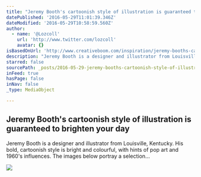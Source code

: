 ```yaml
---
title: "Jeremy Booth's cartoonish style of illustration is guaranteed to brighten your day"
datePublished: '2016-05-29T11:01:39.346Z'
dateModified: '2016-05-29T10:58:59.560Z'
author:
  - name: '@Lozcoll'
    url: 'http://www.twitter.com/lozcoll'
    avatar: {}
isBasedOnUrl: 'http://www.creativeboom.com/inspiration/jeremy-booths-cartoonish-style-of-illustration-is-guaranteed-to-brighten-your-day/'
description: "Jeremy Booth is a designer and illustrator from Louisville, Kentucky. His bold, cartoonish style is bright and colourful, with hints of pop art and 1960's influences. The images below portray a selection..."
starred: false
sourcePath: _posts/2016-05-29-jeremy-booths-cartoonish-style-of-illustration-is-guarantee.md
inFeed: true
hasPage: false
inNav: false
_type: MediaObject

---
```

<article style=""><h1>Jeremy Booth's cartoonish style of illustration is guaranteed to brighten your day</h1><p>Jeremy Booth is a designer and illustrator from Louisville, Kentucky. His bold, cartoonish style is bright and colourful, with hints of pop art and 1960's influences. The images below portray a selection...</p><img src="http://www.creativeboom.com/uploads/articles/65/650ece9cc47cf23bd9d11c5b338f77e650555644_800.png" /></article>